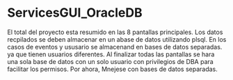 # ServicesGUI_OracleDB
El total del proyecto esta resumido en las 8 pantallas principales. Los datos recpilados se deben almacenar en un abase de datos utilizando plsql. En los casos de eventos y
ususario se almacenand en bases de datos separadas. ya que tienen usuarios diferentes. Al finalizar todas las pantallas se hara una sola base de datos con un solo usuario
con privilegios de DBA para facilitar los permisos. Por ahora, Mnejese con bases de datos separadas. 
